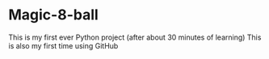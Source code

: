 # Magic-8-ball
This is my first ever Python project (after about 30 minutes of learning)
This is also my first time using GitHub
